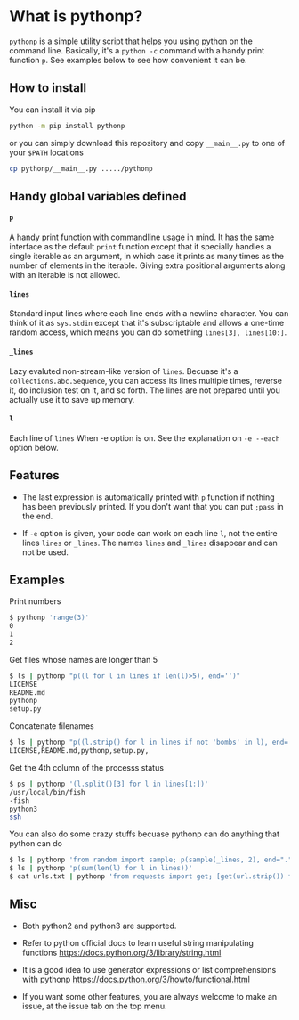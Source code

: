 # What is pythonp?

`pythonp` is a simple utility script that helps you using python on the
command line. Basically, it's a `python -c` command with a handy print
function `p`. See examples below to see how convenient it can be.


## How to install

You can install it via pip
```bash
python -m pip install pythonp
```

or you can simply download this repository and copy `__main__.py` to
one of your `$PATH` locations
```bash
cp pythonp/__main__.py ...../pythonp
```


## Handy global variables defined

#### `p`
A handy print function with commandline usage in mind. It has the
same interface as the default `print` function except that it specially
handles a single iterable as an argument, in which case it prints as many
times as the number of elements in the iterable. Giving extra positional
arguments along with an iterable is not allowed.

#### `lines`
Standard input lines where each line ends with a newline
character. You can think of it as `sys.stdin` except that it's
subscriptable and allows a one-time random access, which means you
can do something `lines[3], lines[10:]`.


#### `_lines`
Lazy evaluted non-stream-like version of `lines`.
Becuase it's a `collections.abc.Sequence`, you can access its 
lines multiple times, reverse it, do inclusion test on it,
and so forth. The lines are not prepared until you actually
use it to save up memory.

#### `l`
Each line of `lines` When -e option is on. See the explanation
on `-e --each` option below.


## Features
* The last expression is automatically printed with `p` function if 
nothing has been previously printed. If you don't want that you can
put `;pass` in the end.

* If `-e` option is given, your code can work on each line `l`, not the
entire lines `lines` or `_lines`. The names `lines` and `_lines`
disappear and can not be used.


## Examples

Print numbers
```bash
$ pythonp 'range(3)'
0
1
2
```

Get files whose names are longer than 5  
```bash
$ ls | pythonp "p((l for l in lines if len(l)>5), end='')"
LICENSE
README.md
pythonp
setup.py
```

Concatenate filenames  
```bash
$ ls | pythonp "p((l.strip() for l in lines if not 'bombs' in l), end=',')"
LICENSE,README.md,pythonp,setup.py,
```

Get the 4th column of the processs status  
```bash
$ ps | pythonp '(l.split()[3] for l in lines[1:])'
/usr/local/bin/fish
-fish
python3
ssh
```

You can also do some crazy stuffs becuase pythonp can do anything
that python can do  
```bash
$ ls | pythonp 'from random import sample; p(sample(_lines, 2), end=".")'
$ ls | pythonp 'p(sum(len(l) for l in lines))'
$ cat urls.txt | pythonp 'from requests import get; [get(url.strip()) for url in lines]; pass'
```


## Misc

* Both python2 and python3 are supported.

* Refer to python official docs to learn useful string manipulating functions
https://docs.python.org/3/library/string.html

* It is a good idea to use generator expressions or list comprehensions
with pythonp
https://docs.python.org/3/howto/functional.html

* If you want some other features, you are always welcome to make an issue,
at the issue tab on the top menu.

